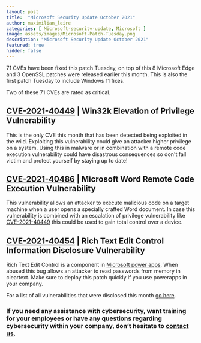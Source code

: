 ```yaml
---
layout: post
title:  "Microsoft Security Update October 2021"
author: maximilian_leire
categories: [ Microsoft-security-update, Microsoft ]
image: assets/images/Microsoft-Patch-Tuesday.png
description: "Microsoft Security Update October 2021"
featured: true
hidden: false
---
```


71 CVEs have been fixed this patch Tuesday, on top of this 8 Microsoft Edge and 3 OpenSSL patches were released earlier this month. This is also the first patch Tuesday to include Windows 11 fixes.

Two of these 71 CVEs are rated as critical.

## [CVE-2021-40449](https://msrc.microsoft.com/update-guide/en-US/vulnerability/CVE-2021-40449) | Win32k Elevation of Privilege Vulnerability
This is the only CVE this month that has been detected being exploited in the wild. Exploiting this vulnerability could give an attacker higher privilege on a system. Using this in malware or in combination with a remote code execution vulnerability could have disastrous consequences so don't fall victim and protect yourself by staying up to date!

## [CVE-2021-40486](https://msrc.microsoft.com/update-guide/en-US/vulnerability/CVE-2021-40486) | Microsoft Word Remote Code Execution Vulnerability
This vulnerability allows an attacker to execute malicious code on a target machine when a user opens a specially crafted Word document. In case this vulnerability is combined with an escalation of privilege vulnerability like [CVE-2021-40449](https://msrc.microsoft.com/update-guide/en-US/vulnerability/CVE-2021-40449) this could be used to gain total control over a device.


## [CVE-2021-40454](https://msrc.microsoft.com/update-guide/en-US/vulnerability/CVE-2021-40454) | Rich Text Edit Control Information Disclosure Vulnerability
Rich Text Edit Control is a component in [Microsoft power apps](https://powerapps.microsoft.com/en-us/). When abused this bug allows an attacker to read passwords from memory in cleartext. Make sure to deploy this patch quickly if you use powerapps in your company.


For a list of all vulnerabilities that were disclosed this month [go here](https://msrc.microsoft.com/update-guide).


### If you need any assistance with cybersecurity, want training for your employees or have any questions regarding cybersecurity within your company, don’t hesitate to [contact us](https://www.ordina.be/diensten/security-and-privacy/).